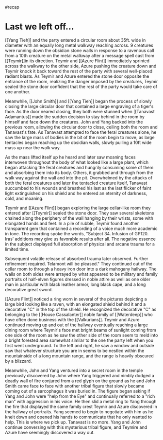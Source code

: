 #recap 
# Last we left off...
[[Yang Tieh]] and the party entered a circular room about 35ft. wide in diameter with an equally long metal walkway reaching across. 9 creatures were running down the obsidian stone walls in response to a ravenous call from a 10th creature on the metal walkway after a message spell cast from [[Teymir]]in its direction. Teymir and [[Azure Flint]] immediately sprinted across the walkway to the other side, Azure pushing the creature down and Teymir knock it back toward the rest of the party with several well-placed radiant blasts. As Teymir and Azure entered the stone door opposite the entrance of the room, realizing the danger imposed by the creatures, Teymir sealed the stone door confident that the rest of the party would take care of one another.

Meanwhile, [[John Smith]] and [[Yang Tieh]] began the process of slowly closing the large circular door that contained a large engraving of a tiger's face. As the door neared closing, they both were stunned when [[Tanavast Adamantus]] made the sudden decision to stay behind in the room by himself and face down the creatures. John and Yang backed into the previous room, allowing the circular door to close, ceiling both the room and Tanavast's fate. As Tanavast attempted to face the feral creatures alone, he saw the large mass of bodies in the bit of the room begin to move, as large tentacles began reaching up the obsidian walls, slowly pulling a 10ft wide mass up near the walk way.

As the mass lifted itself up he heard and later saw moaning faces interwoven throughout the body of what looked like a large plant, which began attacking the feral creatures and hungrily consuming some of them and absorbing them into its body. Others, it grabbed and through from the walk way against the wall and into the pit. Overwhelmed by the attacks of both the feral creatures and later the tentacled creature itself, Tanavast succumbed to his wounds and breathed his last as the last flicker of faint light extinguished on his shield and he entered an eternity of darkness, cold, and moaning.

Teymir and [[Azure Flint]] began exploring the large cellar-like room they entered after [[Teymir]] sealed the stone door. They saw several skeletons chained along the periphery of the wall hanging by their wrists, some with elongated hands and feet. In a pile of rubble, Teymir found another transparent gem that contained a recording of a voice much more academic in tone. The recording spoke the words, "Subject 34. Infusion of GP120. Iras' additions may give us favorable results after all. The negative essence in the subject displayed full absorption of physical and arcane trauma for a limited time.

Subsequent volatile release of absorbed trauma later observed. Further refinement required. Telamont will be pleased." They continued out of the cellar room to through a heavy iron door into a dark mahogany hallway. The walls on both sides were arrayed by what appeared to be military and family portraits of half-elven figures dressed in noble attire as well as one older man in particular with black leather armor, long black cape, and a long decorative great sword.

[[Azure Flint]] noticed a ring worn in several of the pictures depicting a large bird looking like a raven, with an elongated shield behind it and a decorative "C" in the top of the shield. He recognized the decorative "C" as belonging to the [[House Cassalanter]] noble family of [[Waterdeep]] who have often done business with the [[Valkurians]]. Teymir and Azure continued moving up and out of the hallway eventually reaching a large dining room where Teymir's face met bright beams of sunlight coming from one side of the room as he saw the other side of the room seem to meld into a bright forested area somewhat similar to the one the party left when you first went underground. To the left and right, he saw a window and outside saw that whatever structure you are in seems to be nestled within the mountainside of a long mountain range, and the range is heavily obscured by a blizzard.

Meanwhile, John and Yang ventured into a secret room in the temple previously discovered by John where Yang triggered and nimbly dodged a deadly wall of fire conjured from a red glyph on the ground as he and John Smith came face to face with another tribal figure that slowly became coming out of a sarcophagus it was buried in. The figure began asking if Yang and John were "help from the Eye" and continually referred to a "rich man" with aggression in his voice. He then slid a metal ring to Yang through the fire that displayed the same family crest Teymir and Azure discovered in the hallway of portraits. Yang seemed to begin to negotiate with him as he knelt down and opened his hands to communicate that he only wanted to help. This is where we pick up. Tanavast is no more. Yang and John continue conversing with this mysterious tribal figure, and Teymire and Azure have seemingly discovered a way out.